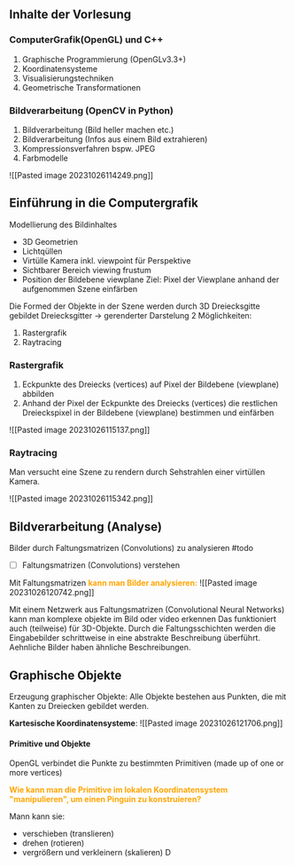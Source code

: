 


## Inhalte der Vorlesung

### ComputerGrafik(OpenGL) und C++

1. Graphische Programmierung (OpenGLv3.3+)
2. Koordinatensysteme
3. Visualisierungstechniken
4. Geometrische Transformationen

### Bildverarbeitung (OpenCV in Python)

1. Bildverarbeitung (Bild heller machen etc.)
2. Bildverarbeitung (Infos aus einem Bild extrahieren)
3. Kompressionsverfahren bspw. JPEG
4. Farbmodelle

![[Pasted image 20231026114249.png]]


## Einführung in die Computergrafik

Modellierung des Bildinhaltes
- 3D Geometrien
- Lichtqüllen
- Virtülle Kamera inkl. viewpoint für Perspektive
- Sichtbarer Bereich viewing frustum
- Position der Bildebene viewplane
Ziel: Pixel der Viewplane anhand der aufgenommen Szene einfärben

Die Formed der Objekte in der Szene werden durch 3D Dreiecksgitte gebildet
Dreiecksgitter -> gerenderter Darstelung 2 Möglichkeiten:
1. Rastergrafik
2. Raytracing

### Rastergrafik

1. Eckpunkte des Dreiecks (vertices) auf Pixel der Bildebene (viewplane) abbilden
2. Anhand der Pixel der Eckpunkte des Dreiecks (vertices) die restlichen Dreieckspixel in der Bildebene (viewplane) bestimmen und einfärben

![[Pasted image 20231026115137.png]]

### Raytracing

Man versucht eine Szene zu rendern durch Sehstrahlen einer virtüllen Kamera. 

![[Pasted image 20231026115342.png]]

## Bildverarbeitung (Analyse)

Bilder durch Faltungsmatrizen (Convolutions) zu analysieren
#todo 
- [ ] Faltungsmatrizen (Convolutions) verstehen

Mit Faltungsmatrizen <FONT COLOR="#ffa500"><b>kann man Bilder analysieren:</b></FONT>
![[Pasted image 20231026120742.png]]

Mit einem Netzwerk aus Faltungsmatrizen (Convolutional Neural Networks) kann man komplexe objekte im Bild oder video erkennen
Das funktioniert auch (teilweise) für 3D-Objekte.
Durch die Faltungsschichten werden die Eingabebilder schrittweise in eine abstrakte Beschreibung überführt. Aehnliche Bilder haben ähnliche Beschreibungen.


## Graphische Objekte

Erzeugung graphischer Objekte: Alle Objekte bestehen aus Punkten, die mit Kanten zu Dreiecken gebildet werden. 

**Kartesische Koordinatensysteme**: 
![[Pasted image 20231026121706.png]]

#### Primitive und Objekte
OpenGL verbindet die Punkte zu bestimmten Primitiven (made up of one or more vertices)

<FONT COLOR="#ffa500"><b>Wie kann man die Primitive im lokalen Koordinatensystem "manipulieren", um einen Pinguin zu konstruieren?</b></FONT>

Mann kann sie:
- verschieben (translieren)
- drehen (rotieren)
- vergrößern und verkleinern (skalieren)
D